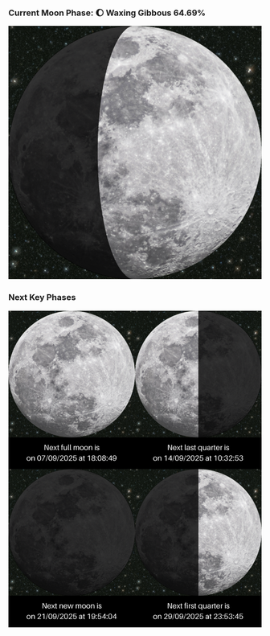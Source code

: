 ### Current Moon Phase: 🌔 Waxing Gibbous 64.69%
![Moon Phase](moonphase.png)
### Next Key Phases
![Gallery](gallery.png)